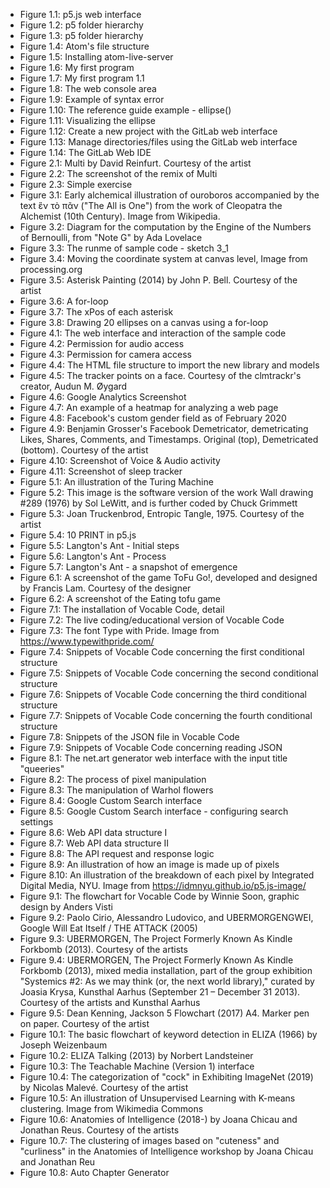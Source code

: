 * Figure 1.1: p5.js web interface
* Figure 1.2: p5 folder hierarchy
* Figure 1.3: p5 folder hierarchy
* Figure 1.4: Atom's file structure
* Figure 1.5: Installing atom-live-server
* Figure 1.6: My first program
* Figure 1.7: My first program 1.1
* Figure 1.8: The web console area
* Figure 1.9: Example of syntax error
* Figure 1.10: The reference guide example - ellipse()
* Figure 1.11: Visualizing the ellipse
* Figure 1.12: Create a new project with the GitLab web interface
* Figure 1.13: Manage directories/files using the GitLab web interface
* Figure 1.14: The GitLab Web IDE
* Figure 2.1: Multi by David Reinfurt. Courtesy of the artist
* Figure 2.2: The screenshot of the remix of Multi
* Figure 2.3: Simple exercise
* Figure 3.1: Early alchemical illustration of ouroboros accompanied by the text ἓν τὸ πᾶν ("The All is One") from the work of Cleopatra the Alchemist (10th Century). Image from Wikipedia.
* Figure 3.2: Diagram for the computation by the Engine of the Numbers of Bernoulli, from "Note G" by Ada Lovelace
* Figure 3.3: The runme of sample code - sketch 3_1
* Figure 3.4: Moving the coordinate system at canvas level, Image from processing.org
* Figure 3.5: Asterisk Painting (2014) by John P. Bell. Courtesy of the artist
* Figure 3.6: A for-loop
* Figure 3.7: The xPos of each asterisk
* Figure 3.8: Drawing 20 ellipses on a canvas using a for-loop
* Figure 4.1: The web interface and interaction of the sample code
* Figure 4.2: Permission for audio access
* Figure 4.3: Permission for camera access
* Figure 4.4: The HTML file structure to import the new library and models
* Figure 4.5: The tracker points on a face. Courtesy of the clmtrackr's creator, Audun M. Øygard
* Figure 4.6: Google Analytics Screenshot
* Figure 4.7: An example of a heatmap for analyzing a web page
* Figure 4.8: Facebook's custom gender field as of February 2020
* Figure 4.9: Benjamin Grosser's Facebook Demetricator, demetricating Likes, Shares, Comments, and Timestamps. Original (top), Demetricated (bottom). Courtesy of the artist
* Figure 4.10: Screenshot of Voice & Audio activity
* Figure 4.11: Screenshot of sleep tracker
* Figure 5.1: An illustration of the Turing Machine
* Figure 5.2: This image is the software version of the work Wall drawing #289 (1976) by Sol LeWitt, and is further coded by Chuck Grimmett
* Figure 5.3: Joan Truckenbrod, Entropic Tangle, 1975. Courtesy of the artist
* Figure 5.4: 10 PRINT in p5.js
* Figure 5.5: Langton's Ant - Initial steps
* Figure 5.6: Langton's Ant - Process
* Figure 5.7: Langton's Ant - a snapshot of emergence
* Figure 6.1: A screenshot of the game ToFu Go!, developed and designed by Francis Lam. Courtesy of the designer
* Figure 6.2: A screenshot of the Eating tofu game
* Figure 7.1: The installation of Vocable Code, detail
* Figure 7.2: The live coding/educational version of Vocable Code
* Figure 7.3: The font Type with Pride. Image from https://www.typewithpride.com/
* Figure 7.4: Snippets of Vocable Code concerning the first conditional structure
* Figure 7.5: Snippets of Vocable Code concerning the second conditional structure
* Figure 7.6: Snippets of Vocable Code concerning the third conditional structure
* Figure 7.7: Snippets of Vocable Code concerning the fourth conditional structure
* Figure 7.8: Snippets of the JSON file in Vocable Code
* Figure 7.9: Snippets of Vocable Code concerning reading JSON
* Figure 8.1: The net.art generator web interface with the input title "queeries"
* Figure 8.2: The process of pixel manipulation
* Figure 8.3: The manipulation of Warhol flowers
* Figure 8.4: Google Custom Search interface
* Figure 8.5: Google Custom Search interface - configuring search settings
* Figure 8.6: Web API data structure I
* Figure 8.7: Web API data structure II
* Figure 8.8: The API request and response logic
* Figure 8.9: An illustration of how an image is made up of pixels
* Figure 8.10: An illustration of the breakdown of each pixel by Integrated Digital Media, NYU. Image from https://idmnyu.github.io/p5.js-image/
* Figure 9.1: The flowchart for Vocable Code by Winnie Soon, graphic design by Anders Visti
* Figure 9.2: Paolo Cirio, Alessandro Ludovico, and UBERMORGENGWEI, Google Will Eat Itself / THE ATTACK (2005)
* Figure 9.3: UBERMORGEN, The Project Formerly Known As Kindle Forkbomb (2013). Courtesy of the artists
* Figure 9.4: UBERMORGEN, The Project Formerly Known As Kindle Forkbomb (2013), mixed media installation, part of the group exhibition "Systemics #2: As we may think (or, the next world library)," curated by Joasia Krysa, Kunsthal Aarhus (September 21 – December 31 2013). Courtesy of the artists and Kunsthal Aarhus
* Figure 9.5: Dean Kenning, Jackson 5 Flowchart (2017) A4. Marker pen on paper. Courtesy of the artist
* Figure 10.1: The basic flowchart of keyword detection in ELIZA (1966) by Joseph Weizenbaum
* Figure 10.2:  ELIZA Talking (2013) by Norbert Landsteiner
* Figure 10.3: The Teachable Machine (Version 1) interface
* Figure 10.4: The categorization of "cock" in Exhibiting ImageNet (2019) by Nicolas Malevé. Courtesy of the artist
* Figure 10.5: An illustration of Unsupervised Learning with K-means clustering. Image from Wikimedia Commons
* Figure 10.6: Anatomies of Intelligence (2018-) by Joana Chicau and Jonathan Reus. Courtesy of the artists
* Figure 10.7: The clustering of images based on "cuteness" and "curliness" in the Anatomies of Intelligence workshop by Joana Chicau and Jonathan Reu
* Figure 10.8: Auto Chapter Generator
